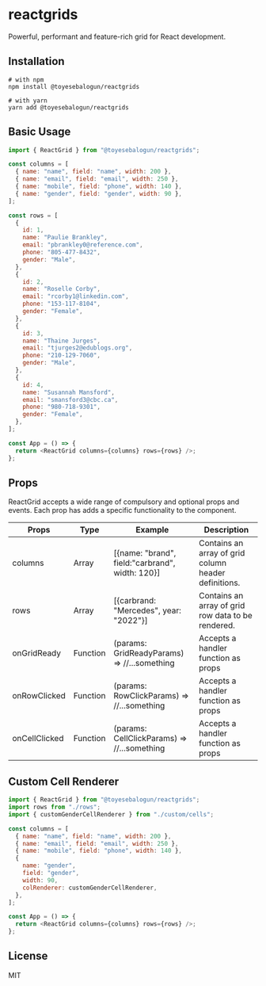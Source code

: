# reactgrids

Powerful, performant and feature-rich grid for React development.

## Installation

```shell
# with npm
npm install @toyesebalogun/reactgrids

# with yarn
yarn add @toyesebalogun/reactgrids
```

## Basic Usage

```js
import { ReactGrid } from "@toyesebalogun/reactgrids";

const columns = [
  { name: "name", field: "name", width: 200 },
  { name: "email", field: "email", width: 250 },
  { name: "mobile", field: "phone", width: 140 },
  { name: "gender", field: "gender", width: 90 },
];

const rows = [
  {
    id: 1,
    name: "Paulie Brankley",
    email: "pbrankley0@reference.com",
    phone: "805-477-8432",
    gender: "Male",
  },
  {
    id: 2,
    name: "Roselle Corby",
    email: "rcorby1@linkedin.com",
    phone: "153-117-8104",
    gender: "Female",
  },
  {
    id: 3,
    name: "Thaine Jurges",
    email: "tjurges2@edublogs.org",
    phone: "210-129-7060",
    gender: "Male",
  },
  {
    id: 4,
    name: "Susannah Mansford",
    email: "smansford3@cbc.ca",
    phone: "980-718-9301",
    gender: "Female",
  },
];

const App = () => {
  return <ReactGrid columns={columns} rows={rows} />;
};
```

## Props

ReactGrid accepts a wide range of compulsory and optional props and events. Each prop has adds a specific functionality to the component.

| Props         | Type     | Example                                         | Description                                          |
| ------------- | -------- | ----------------------------------------------- | ---------------------------------------------------- |
| columns       | Array    | [{name: "brand", field:"carbrand", width: 120}] | Contains an array of grid column header definitions. |
| rows          | Array    | [{carbrand: "Mercedes", year: "2022"}]          | Contains an array of grid row data to be rendered.   |
| onGridReady   | Function | (params: GridReadyParams) => //...something     | Accepts a handler function as props                  |
| onRowClicked  | Function | (params: RowClickParams) => //...something      | Accepts a handler function as props                  |
| onCellClicked | Function | (params: CellClickParams) => //...something     | Accepts a handler function as props                  |

## Custom Cell Renderer

```js
import { ReactGrid } from "@toyesebalogun/reactgrids";
import rows from "./rows";
import { customGenderCellRenderer } from "./custom/cells";

const columns = [
  { name: "name", field: "name", width: 200 },
  { name: "email", field: "email", width: 250 },
  { name: "mobile", field: "phone", width: 140 },
  {
    name: "gender",
    field: "gender",
    width: 90,
    colRenderer: customGenderCellRenderer,
  },
];

const App = () => {
  return <ReactGrid columns={columns} rows={rows} />;
};
```

## License

MIT
